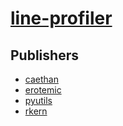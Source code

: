 # [line-profiler](https://pypi.org/project/line-profiler)



## Publishers
- [caethan](https://pypi.org/user/caethan)
- [erotemic](https://pypi.org/user/erotemic)
- [pyutils](https://pypi.org/user/pyutils)
- [rkern](https://pypi.org/user/rkern)

